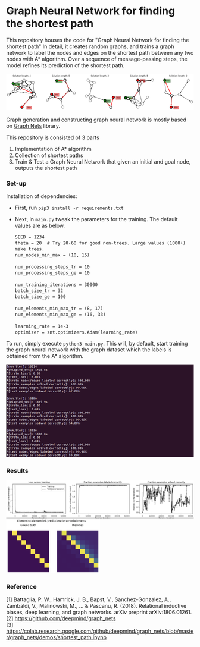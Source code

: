 # Graph Neural Network for finding the shortest path

This repository houses the code for "Graph Neural Network for finding the shortest path" 
In detail, it creates random graphs, and trains a graph network to label the nodes and edges on the shortest path between any two nodes with A* algorithm. Over a sequence of message-passing steps, the model refines its prediction of the shortest path.

<img src="results/20211001-230330/thumbnail.png" title="graph samples" alt="sample"></img><br/>

Graph generation and constructing graph neural network is mostly based on [Graph Nets](https://github.com/deepmind/graph_nets) library.

This repository is consisted of 3 parts
  1) Implementation of A* algorithm
  2) Collection of shortest paths
  3) Train & Test a Graph Neural Network that given an initial and goal node, outputs the shortest path


### Set-up

Installation of dependencies:
* First, run ``` pip3 install -r requirements.txt ```
* Next, in ``` main.py ``` tweak the parameters for the training. The default values are as below.
  
  ``` 
  SEED = 1234
  theta = 20  # Try 20-60 for good non-trees. Large values (1000+) make trees. 
  num_nodes_min_max = (10, 15)
  
  num_processing_steps_tr = 10
  num_processing_steps_ge = 10

  num_training_iterations = 30000
  batch_size_tr = 32
  batch_size_ge = 100
  
  num_elements_min_max_tr = (8, 17)
  num_elements_min_max_ge = (16, 33)
  
  learning_rate = 1e-3
  optimizer = snt.optimizers.Adam(learning_rate)
  ```

To run, simply execute ``` python3 main.py ```. This will, by default, start training the graph neural network with the graph dataset which the labels is obtained from the A* algorithm.

<img src="results/training.png" title="graph samples" alt="sample"></img><br/>


### Results 

<img src="results/20211001-230330/result_1.png" title="results1" alt="sample"></img><br/>
<img src="results/20211001-230330/result_2.png" width="50%" height="50%" title="results2" alt="sample"></img><br/>

### Reference
[1] Battaglia, P. W., Hamrick, J. B., Bapst, V., Sanchez-Gonzalez, A., Zambaldi, V., Malinowski, M., ... & Pascanu, R. (2018). Relational inductive biases, deep learning, and graph networks. arXiv preprint arXiv:1806.01261. \
[2] https://github.com/deepmind/graph_nets \
[3] https://colab.research.google.com/github/deepmind/graph_nets/blob/master/graph_nets/demos/shortest_path.ipynb
